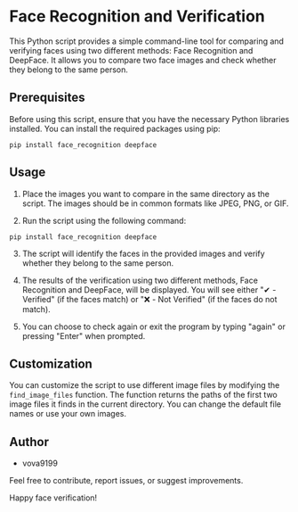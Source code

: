 # Face Recognition and Verification

This Python script provides a simple command-line tool for comparing and verifying faces using two different methods: Face Recognition and DeepFace. It allows you to compare two face images and check whether they belong to the same person.

## Prerequisites

Before using this script, ensure that you have the necessary Python libraries installed. You can install the required packages using pip:
```
pip install face_recognition deepface
```

## Usage

1. Place the images you want to compare in the same directory as the script. The images should be in common formats like JPEG, PNG, or GIF.

2. Run the script using the following command:

```
pip install face_recognition deepface
```

3. The script will identify the faces in the provided images and verify whether they belong to the same person.

4. The results of the verification using two different methods, Face Recognition and DeepFace, will be displayed. You will see either "✔ - Verified" (if the faces match) or "❌ - Not Verified" (if the faces do not match).

5. You can choose to check again or exit the program by typing "again" or pressing "Enter" when prompted.

## Customization

You can customize the script to use different image files by modifying the `find_image_files` function. The function returns the paths of the first two image files it finds in the current directory. You can change the default file names or use your own images.


## Author

- vova9199

Feel free to contribute, report issues, or suggest improvements.

Happy face verification!
